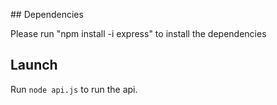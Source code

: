 ## Dependencies

Please run "npm install -i express" to install the dependencies

## Launch

Run `node api.js` to run the api.
